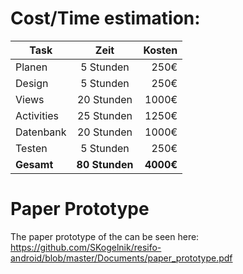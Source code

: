 # Cost/Time estimation:

Task |  Zeit | Kosten
------------- |:-------------:| -----:
Planen | 5 Stunden | 250€
Design | 5 Stunden | 250€
Views | 20 Stunden | 1000€
Activities | 25 Stunden | 1250€
Datenbank | 20 Stunden | 1000€
Testen | 5 Stunden | 250€
**Gesamt** | **80 Stunden** | **4000€**

# Paper Prototype

The paper prototype of the can be seen here: https://github.com/SKogelnik/resifo-android/blob/master/Documents/paper_prototype.pdf
